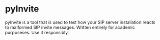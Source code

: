 pyInvite
==========
pyInvite is a tool that is used to test how your SIP server installation reacts to malformed SIP invite messages.
Written entirely for academic purposeses. Use it responsibly.
